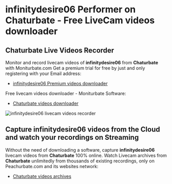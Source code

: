# infinitydesire06 Performer on Chaturbate - Free LiveCam videos downloader

## Chaturbate Live Videos Recorder

Monitor and record livecam videos of **infinitydesire06** from **Chaturbate** with Moniturbate.com
Get a premium trial for free by just and only registering with your Email address:
* [infinitydesire06 Premium videos downloader](https://moniturbate.com/request-demo-licence-key.html)

Free livecam videos downloader - Moniturbate Software:
* [Chaturbate videos downloader](https://moniturbate.com/moniturbate-download-software.html)

![infinitydesire06 livecam videos recorder](https://peachurnet.com/templates/moniturbate-software.png)


## Capture infinitydesire06 videos from the Cloud and watch your recordings on Streaming

Without the need of downloading a software, capture **infinitydesire06** livecam videos from **Chaturbate** 100% online.
Watch Livecam archives from **Chaturbate** unlimitedly from thousands of existing recordings, only on Peachurbate.com and its websites network:
* [Chaturbate videos archives](https://peachurnet.com/)